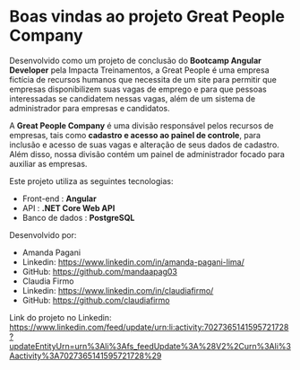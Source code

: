 # Boas vindas ao projeto Great People Company
Desenvolvido como um projeto de conclusão do **Bootcamp Angular Developer** pela Impacta Treinamentos, a Great People é uma empresa fictícia de recursos humanos que necessita de um site para permitir que empresas disponibilizem suas vagas de emprego e para que pessoas interessadas se candidatem nessas vagas, além de um sistema de administrador para empresas e candidatos.

A **Great People Company** é uma divisão responsável pelos recursos de empresas, tais como **cadastro e acesso ao painel de controle**, para inclusão e acesso de suas vagas e alteração de seus dados de cadastro. Além disso, nossa divisão contém um painel de administrador focado para auxiliar as empresas.

Este projeto utiliza as seguintes tecnologias:
 - Front-end : **Angular**
 - API : **.NET Core Web API**
 - Banco de dados : **PostgreSQL**

Desenvolvido por:
- Amanda Pagani
 - Linkedin: https://www.linkedin.com/in/amanda-pagani-lima/
 - GitHub: https://github.com/mandaapag03
- Claudia Firmo
 -  Linkedin: https://www.linkedin.com/in/claudiafirmo/
  - GitHub: https://github.com/claudiafirmo

Link do projeto no Linkedin: https://www.linkedin.com/feed/update/urn:li:activity:7027365141595721728?updateEntityUrn=urn%3Ali%3Afs_feedUpdate%3A%28V2%2Curn%3Ali%3Aactivity%3A7027365141595721728%29

